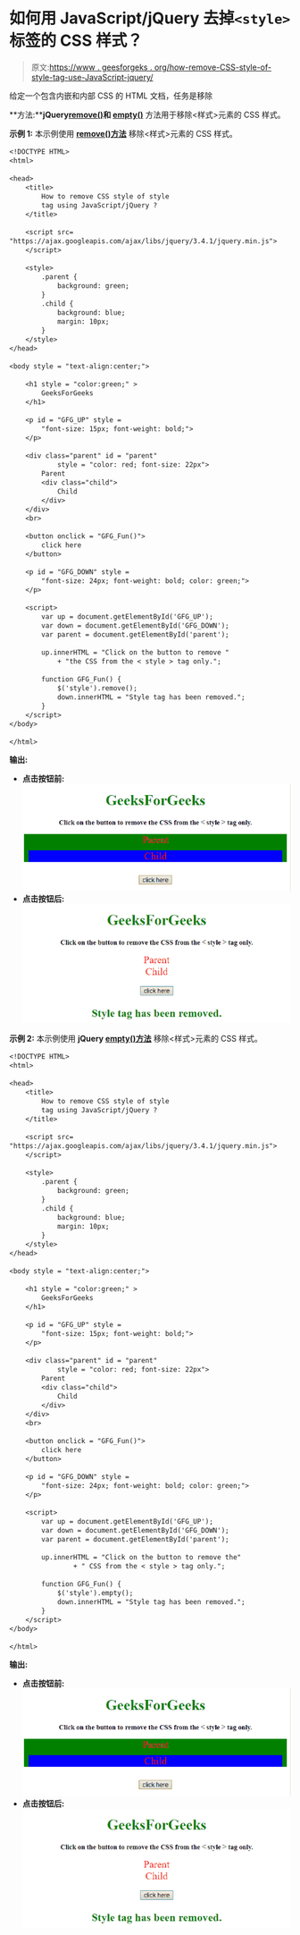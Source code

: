 # 如何用 JavaScript/jQuery 去掉`<style>`标签的 CSS 样式？

> 原文:[https://www . geesforgeks . org/how-remove-CSS-style-of-style-tag-use-JavaScript-jquery/](https://www.geeksforgeeks.org/how-to-remove-css-style-of-style-tag-using-javascript-jquery/)

给定一个包含内嵌和内部 CSS 的 HTML 文档，任务是移除

**方法:****jQuery[remove()](https://www.geeksforgeeks.org/jquery-remove/)和 [empty()](https://www.geeksforgeeks.org/jquery-empty-with-examples/)** 方法用于移除<样式>元素的 CSS 样式。

**示例 1:** 本示例使用 **[remove()方法](https://www.geeksforgeeks.org/jquery-remove/)** 移除<样式>元素的 CSS 样式。

```
<!DOCTYPE HTML>  
<html>  

<head>  
    <title>  
        How to remove CSS style of style
        tag using JavaScript/jQuery ?
    </title>

    <script src=
"https://ajax.googleapis.com/ajax/libs/jquery/3.4.1/jquery.min.js">
    </script>

    <style>
        .parent {
            background: green;
        }
        .child {
            background: blue;
            margin: 10px;
        }
    </style>
</head>  

<body style = "text-align:center;">  

    <h1 style = "color:green;" >  
        GeeksForGeeks  
    </h1> 

    <p id = "GFG_UP" style = 
        "font-size: 15px; font-weight: bold;"> 
    </p>

    <div class="parent" id = "parent" 
            style = "color: red; font-size: 22px">
        Parent
        <div class="child">
            Child
        </div>
    </div>
    <br>

    <button onclick = "GFG_Fun()">
        click here
    </button>

    <p id = "GFG_DOWN" style = 
        "font-size: 24px; font-weight: bold; color: green;"> 
    </p>

    <script>  
        var up = document.getElementById('GFG_UP');
        var down = document.getElementById('GFG_DOWN');
        var parent = document.getElementById('parent');

        up.innerHTML = "Click on the button to remove "
            + "the CSS from the < style > tag only."; 

        function GFG_Fun() {
            $('style').remove();
            down.innerHTML = "Style tag has been removed.";
        } 
    </script>  
</body>  

</html>
```

**输出:**

*   **点击按钮前:**
    ![](img/4a999c99ad020cbe75acb9066463edf8.png)
*   **点击按钮后:**
    ![](img/2e4449ed6c255e8ab8385e4351edf221.png)

**示例 2:** 本示例使用 **jQuery [empty()方法](https://www.geeksforgeeks.org/jquery-empty-with-examples/)** 移除<样式>元素的 CSS 样式。

```
<!DOCTYPE HTML>  
<html>  

<head>  
    <title>  
        How to remove CSS style of style
        tag using JavaScript/jQuery ?
    </title>

    <script src=
"https://ajax.googleapis.com/ajax/libs/jquery/3.4.1/jquery.min.js">
    </script>

    <style>
        .parent {
            background: green;
        }
        .child {
            background: blue;
            margin: 10px;
        }
    </style>
</head>  

<body style = "text-align:center;">  

    <h1 style = "color:green;" >  
        GeeksForGeeks  
    </h1> 

    <p id = "GFG_UP" style = 
        "font-size: 15px; font-weight: bold;"> 
    </p>

    <div class="parent" id = "parent" 
            style = "color: red; font-size: 22px">
        Parent
        <div class="child">
            Child
        </div>
    </div>
    <br>

    <button onclick = "GFG_Fun()">
        click here
    </button>

    <p id = "GFG_DOWN" style = 
        "font-size: 24px; font-weight: bold; color: green;"> 
    </p>

    <script>  
        var up = document.getElementById('GFG_UP');
        var down = document.getElementById('GFG_DOWN');
        var parent = document.getElementById('parent');

        up.innerHTML = "Click on the button to remove the"
                + " CSS from the < style > tag only."; 

        function GFG_Fun() {
            $('style').empty();
            down.innerHTML = "Style tag has been removed.";
        } 
    </script>  
</body>  

</html>
```

**输出:**

*   **点击按钮前:**
    ![](img/4a999c99ad020cbe75acb9066463edf8.png)
*   **点击按钮后:**
    ![](img/2e4449ed6c255e8ab8385e4351edf221.png)